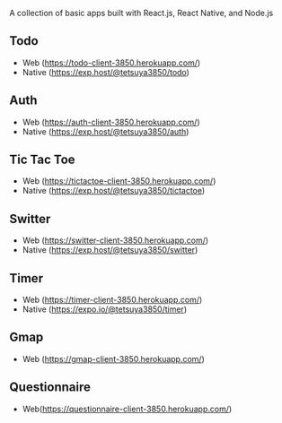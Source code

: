 A collection of basic apps built with React.js, React Native, and Node.js

## Todo

* Web (https://todo-client-3850.herokuapp.com/)
* Native (https://exp.host/@tetsuya3850/todo)

## Auth

* Web (https://auth-client-3850.herokuapp.com/)
* Native (https://exp.host/@tetsuya3850/auth)

## Tic Tac Toe

* Web (https://tictactoe-client-3850.herokuapp.com/)
* Native (https://exp.host/@tetsuya3850/tictactoe)

## Switter

* Web (https://switter-client-3850.herokuapp.com/)
* Native (https://exp.host/@tetsuya3850/switter)

## Timer

* Web (https://timer-client-3850.herokuapp.com/)
* Native (https://expo.io/@tetsuya3850/timer)

## Gmap

* Web (https://gmap-client-3850.herokuapp.com/)

## Questionnaire

* Web(https://questionnaire-client-3850.herokuapp.com/)
